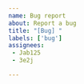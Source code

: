 ```yaml
---
name: Bug report
about: Report a bug
title: "[Bug] "
labels: ['bug']
assignees: 
 - Jab125
 - 3e2j

---
```

